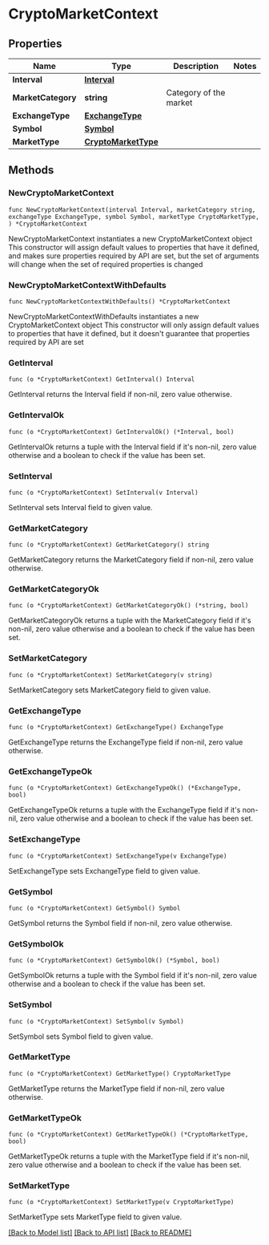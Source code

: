 # CryptoMarketContext

## Properties

Name | Type | Description | Notes
------------ | ------------- | ------------- | -------------
**Interval** | [**Interval**](Interval.md) |  | 
**MarketCategory** | **string** | Category of the market | 
**ExchangeType** | [**ExchangeType**](ExchangeType.md) |  | 
**Symbol** | [**Symbol**](Symbol.md) |  | 
**MarketType** | [**CryptoMarketType**](CryptoMarketType.md) |  | 

## Methods

### NewCryptoMarketContext

`func NewCryptoMarketContext(interval Interval, marketCategory string, exchangeType ExchangeType, symbol Symbol, marketType CryptoMarketType, ) *CryptoMarketContext`

NewCryptoMarketContext instantiates a new CryptoMarketContext object
This constructor will assign default values to properties that have it defined,
and makes sure properties required by API are set, but the set of arguments
will change when the set of required properties is changed

### NewCryptoMarketContextWithDefaults

`func NewCryptoMarketContextWithDefaults() *CryptoMarketContext`

NewCryptoMarketContextWithDefaults instantiates a new CryptoMarketContext object
This constructor will only assign default values to properties that have it defined,
but it doesn't guarantee that properties required by API are set

### GetInterval

`func (o *CryptoMarketContext) GetInterval() Interval`

GetInterval returns the Interval field if non-nil, zero value otherwise.

### GetIntervalOk

`func (o *CryptoMarketContext) GetIntervalOk() (*Interval, bool)`

GetIntervalOk returns a tuple with the Interval field if it's non-nil, zero value otherwise
and a boolean to check if the value has been set.

### SetInterval

`func (o *CryptoMarketContext) SetInterval(v Interval)`

SetInterval sets Interval field to given value.


### GetMarketCategory

`func (o *CryptoMarketContext) GetMarketCategory() string`

GetMarketCategory returns the MarketCategory field if non-nil, zero value otherwise.

### GetMarketCategoryOk

`func (o *CryptoMarketContext) GetMarketCategoryOk() (*string, bool)`

GetMarketCategoryOk returns a tuple with the MarketCategory field if it's non-nil, zero value otherwise
and a boolean to check if the value has been set.

### SetMarketCategory

`func (o *CryptoMarketContext) SetMarketCategory(v string)`

SetMarketCategory sets MarketCategory field to given value.


### GetExchangeType

`func (o *CryptoMarketContext) GetExchangeType() ExchangeType`

GetExchangeType returns the ExchangeType field if non-nil, zero value otherwise.

### GetExchangeTypeOk

`func (o *CryptoMarketContext) GetExchangeTypeOk() (*ExchangeType, bool)`

GetExchangeTypeOk returns a tuple with the ExchangeType field if it's non-nil, zero value otherwise
and a boolean to check if the value has been set.

### SetExchangeType

`func (o *CryptoMarketContext) SetExchangeType(v ExchangeType)`

SetExchangeType sets ExchangeType field to given value.


### GetSymbol

`func (o *CryptoMarketContext) GetSymbol() Symbol`

GetSymbol returns the Symbol field if non-nil, zero value otherwise.

### GetSymbolOk

`func (o *CryptoMarketContext) GetSymbolOk() (*Symbol, bool)`

GetSymbolOk returns a tuple with the Symbol field if it's non-nil, zero value otherwise
and a boolean to check if the value has been set.

### SetSymbol

`func (o *CryptoMarketContext) SetSymbol(v Symbol)`

SetSymbol sets Symbol field to given value.


### GetMarketType

`func (o *CryptoMarketContext) GetMarketType() CryptoMarketType`

GetMarketType returns the MarketType field if non-nil, zero value otherwise.

### GetMarketTypeOk

`func (o *CryptoMarketContext) GetMarketTypeOk() (*CryptoMarketType, bool)`

GetMarketTypeOk returns a tuple with the MarketType field if it's non-nil, zero value otherwise
and a boolean to check if the value has been set.

### SetMarketType

`func (o *CryptoMarketContext) SetMarketType(v CryptoMarketType)`

SetMarketType sets MarketType field to given value.



[[Back to Model list]](../README.md#documentation-for-models) [[Back to API list]](../README.md#documentation-for-api-endpoints) [[Back to README]](../README.md)


